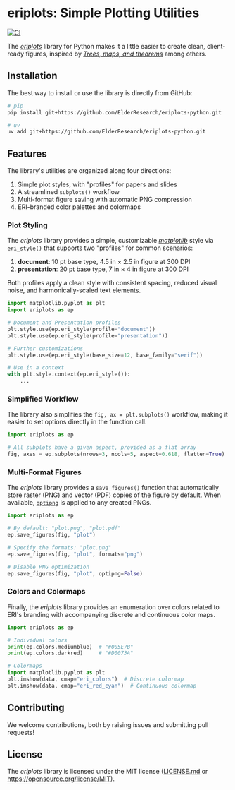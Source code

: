 # eriplots: Simple Plotting Utilities

[![CI](https://github.com/ElderResearch/eriplots-python/actions/workflows/ci.yml/badge.svg)](https://github.com/ElderResearch/eriplots-python/actions/workflows/ci.yml)

The *[eriplots][]* library for Python makes it a little easier to
create clean, client-ready figures, inspired by *[Trees, maps,
and theorems][tmth]* among others.

[eriplots]: https://github.com/ElderResearch/eriplots-python
[tmth]: https://www.principiae.be/X0100.php

## Installation

The best way to install or use the library is directly from GitHub:

```bash
# pip
pip install git+https://github.com/ElderResearch/eriplots-python.git

# uv
uv add git+https://github.com/ElderResearch/eriplots-python.git
```

## Features

The library's utilities are organized along four directions:

1. Simple plot styles, with "profiles" for papers and slides
2. A streamlined `subplots()` workflow
3. Multi-format figure saving with automatic PNG compression
4. ERI-branded color palettes and colormaps

### Plot Styling

The _eriplots_ library provides a simple, customizable
*[matplotlib][]* style via `eri_style()` that supports two
"profiles" for common scenarios:

1. **document**: 10 pt base type, 4.5 in × 2.5 in figure at 300 DPI
2. **presentation**: 20 pt base type, 7 in × 4 in figure at 300 DPI

Both profiles apply a clean style with consistent spacing,
reduced visual noise, and harmonically-scaled text elements.

```python
import matplotlib.pyplot as plt
import eriplots as ep

# Document and Presentation profiles
plt.style.use(ep.eri_style(profile="document"))
plt.style.use(ep.eri_style(profile="presentation"))

# Further customizations
plt.style.use(ep.eri_style(base_size=12, base_family="serif"))

# Use in a context
with plt.style.context(ep.eri_style()):
    ...
```

[matplotlib]: https://matplotlib.org/

### Simplified Workflow

The library also simplifies the `fig, ax = plt.subplots()`
workflow, making it easier to set options directly in the
function call.

```python
import eriplots as ep

# All subplots have a given aspect, provided as a flat array
fig, axes = ep.subplots(nrows=3, ncols=5, aspect=0.618, flatten=True)
```

### Multi-Format Figures

The _eriplots_ library provides a `save_figures()` function that
automatically store raster (PNG) and vector (PDF) copies of the
figure by default. When available, [`optipng`][optipng] is
applied to any created PNGs.

```python
import eriplots as ep

# By default: "plot.png", "plot.pdf"
ep.save_figures(fig, "plot")

# Specify the formats: "plot.png"
ep.save_figures(fig, "plot", formats="png")

# Disable PNG optimization
ep.save_figures(fig, "plot", optipng=False)
```

[optipng]: https://optipng.sourceforge.net/

### Colors and Colormaps

Finally, the _eriplots_ library provides an enumeration over
colors related to ERI's branding with accompanying discrete and
continuous color maps.

```python
import eriplots as ep

# Individual colors
print(ep.colors.mediumblue)  # "#005E7B"
print(ep.colors.darkred)     # "#D0073A"

# Colormaps
import matplotlib.pyplot as plt
plt.imshow(data, cmap="eri_colors")  # Discrete colormap
plt.imshow(data, cmap="eri_red_cyan")  # Continuous colormap
```
## Contributing

We welcome contributions, both by raising issues and submitting
pull requests!

## License

The _eriplots_ library is licensed under the MIT license
([LICENSE.md](./LICENSE.md) or
<https://opensource.org/license/MIT>).
